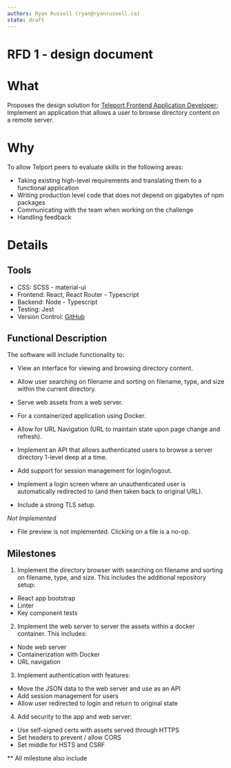```yaml
---
authors: Ryan Russell (ryan@ryanrussell.ca)
state: draft
---
```


# RFD 1 - design document

# What

Proposes the design solution for [Teleport Frontend Application Developer](https://github.com/gravitational/careers/blob/main/challenges/frontend/challenge.md); Implement an application that allows a user to browse directory content on a remote server.

# Why

To allow Telport peers to evaluate skills in the following areas:

* Taking existing high-level requirements and translating them to a functional application
* Writing production level code that does not depend on gigabytes of npm packages
* Communicating with the team when working on the challenge
* Handling feedback

# Details

## Tools

* CSS: SCSS - material-ui
* Frontend: React, React Router - Typescript
* Backend: Node - Typescript
* Testing: Jest
* Version Control: [GitHub](https://github.com/ryan0319/teleport.git) 

## Functional Description

The software will include functionality to:

* View an interface for viewing and browsing directory content.
* Allow user searching on filename and sorting on filename, type, and size within the current directory.
* Serve web assets from a web server.
* For a containerized application using Docker.
* Allow for URL Navigation (URL to maintain state upon page change and refresh).

* Implement an API that allows authenticated users to browse a server directory 1-level deep at a time.
* Add support for session management for login/logout.
* Implement a login screen where an unauthenticated user is automatically redirected to (and then taken back to original URL).
* Include a strong TLS setup.

*Not Implemented*
* File preview is not implemented. Clicking on a file is a no-op.

## Milestones

1. Implement the directory browser with searching on filename and sorting on filename, type, and size. This includes the additional repository setup:
  - React app bootstrap
  - Linter
  - Key component tests

2. Implement the web server to server the assets within a docker container. This includes:
  - Node web server
  - Containerization with Docker
  - URL navigation

3. Implement authentication with features:
  - Move the JSON data to the web server and use as an API
  - Add session management for users
  - Allow user redirected to login and return to original state

4. Add security to the app and web server:
  - Use self-signed certs with assets served through HTTPS
  - Set headers to prevent / allow CORS
  - Set middle for HSTS and CSRF

** All milestone also include